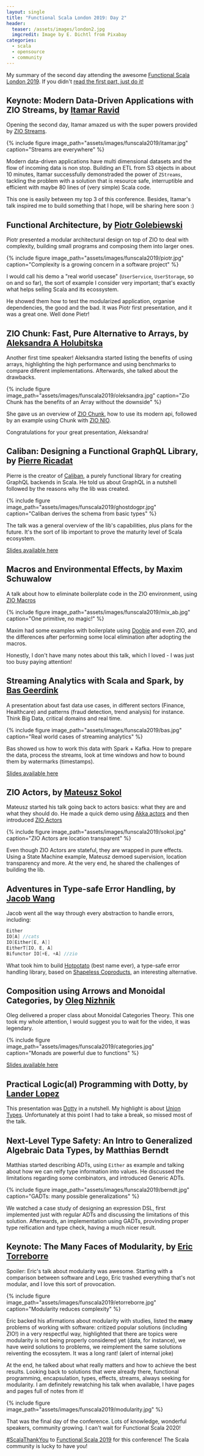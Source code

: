 ```yaml
---
layout: single
title: "Functional Scala London 2019: Day 2"
header:
  teaser: /assets/images/london2.jpg
  imgcredit: Image by E. Dichtl from Pixabay
categories:
  - scala
  - opensource
  - community
---
```


My summary of the second day attending the awesome [Functional Scala London 2019](https://www.functionalscala.com/). If you didn't [read the first part, just do it!](/2019/12/17/functional-scala-london-2019-day-1/)

## Keynote: Modern Data-Driven Applications with ZIO Streams, by [Itamar Ravid](https://twitter.com/iravid_)

Opening the second day, Itamar amazed us with the super powers provided by [ZIO Streams](https://zio.dev/docs/datatypes/datatypes_stream).

{% include figure image_path="assets/images/funscala2019/itamar.jpg" caption="Streams are everywhere" %}

Modern data-driven applications have multi dimensional datasets and the flow of incoming data is non stop. Building an ETL from S3 objects in about 10 minutes, Itamar successfully demonstraded the power of `ZStreams`, tackling the problem with a solution that is resource safe, interruptible and efficient with maybe 80 lines of (very simple) Scala code.

This one is easily between my top 3 of this conference. Besides, Itamar's talk inspired me to build something that I hope, will be sharing here soon :)

## Functional Architecture, by [Piotr Golebiewski](https://github.com/ioleo)

Piotr presented a modular architectural design on top of ZIO to deal with complexity, building small programs and composing them into larger ones.

{% include figure image_path="assets/images/funscala2019/piotr.jpg" caption="Complexity is a growing concern in a software project" %}

I would call his demo a "real world usecase" (`UserService`, `UserStorage`, so on and so far), the sort of example I consider very important; that's exactly what helps selling Scala and its ecossystem.

He showed them how to test the modularized application, organise dependencies, the good and the bad. It was Piotr first presentation, and it was a great one. Well done Pietr!

## ZIO Chunk: Fast, Pure Alternative to Arrays, by [Aleksandra A Holubitska](https://twitter.com/Oleksandra_A)

Another first time speaker! Aleksandra started listing the benefits of using arrays, highlighting the high performance and using benchmarks to compare diferent implementations. Afterwards, she talked about the drawbacks.

{% include figure image_path="assets/images/funscala2019/oleksandra.jpg" caption="Zio Chunk has the benefits of an Array without the downside" %}

She gave us an overview of [ZIO Chunk](https://javadoc.io/doc/dev.zio/zio_2.12/1.0.0-RC12-1/zio/Chunk.html), how to use its modern api, followed by an example using Chunk with [ZIO NIO](https://zio.github.io/zio-nio/).

Congratulations for your great presentation, Aleksandra!

## Caliban: Designing a Functional GraphQL Library, by [Pierre Ricadat](https://twitter.com/ghostdogpr)

Pierre is the creator of [Caliban](https://ghostdogpr.github.io/caliban/), a purely functional library for creating GraphQL backends in Scala. He told us about GraphQL in a nutshell followed by the reasons why the lib was created.

{% include figure image_path="assets/images/funscala2019/ghostdogpr.jpg" caption="Caliban derives the schema from basic types" %}

The talk was a general overview of the lib's capabilities, plus plans for the future. It's the sort of lib important to prove the maturity level of Scala ecosystem.

[Slides available here](https://www.slideshare.net/PierreRicadat/designing-a-functional-graphql-library-204680947)

## Macros and Environmental Effects, by Maxim Schuwalow

A talk about how to eliminate boilerplate code in the ZIO environment, using [ZIO Macros](https://github.com/zio/zio-macros)

{% include figure image_path="assets/images/funscala2019/mix_ab.jpg" caption="One primitive, no magic!" %}

Maxim had some examples with boilerplate using [Doobie](https://tpolecat.github.io/doobie/) and even ZIO, and the differences after performing some local elimination after adopting the macros.

Honestly, I don't have many notes about this talk, which I loved - I was just too busy paying attention!

## Streaming Analytics with Scala and Spark, by [Bas Geerdink](https://twitter.com/bgeerdink)

A presentation about fast data use cases, in different sectors (Finance, Healthcare) and patterns (fraud detection, trend analysis) for instance. Think Big Data, critical domains and real time.

{% include figure image_path="assets/images/funscala2019/bas.jpg" caption="Real world cases of streaming analytics" %}

Bas showed us how to work this data with Spark + Kafka. How to prepare the data, process the streams, look at time windows and how to bound them by watermarks (timestamps).

[Slides available here](https://streaming-analytics.github.io/Styx/presentations/functional-scala.html)

## ZIO Actors, by [Mateusz Sokol](https://twitter.com/mt_sokol)

Mateusz started his talk going back to actors basics: what they are and what they should do. He made a quick demo using [Akka actors](https://doc.akka.io/docs/akka/current/typed/actors.html#akka-actors) and then introduced [ZIO Actors](https://zio.github.io/zio-actors/)

{% include figure image_path="assets/images/funscala2019/sokol.jpg" caption="ZIO Actors are location transparent" %}

Even though ZIO Actors are stateful, they are wrapped in pure effects. Using a State Machine example, Mateusz demoed supervision, location transparency and more. At the very end, he shared the challenges of building the lib.

## Adventures in Type-safe Error Handling, by [Jacob Wang](https://twitter.com/jatcwang)

Jacob went all the way through every abstraction to handle errors, including:

```scala
Either
IO[A] //cats
IO[Either[E, A]]
EitherT[IO, E, A]
Bifunctor IO[+E, +A] //zio
```

What took him to build [Hotpotato](https://jatcwang.github.io/hotpotato/) (best name ever), a type-safe error handling library, based on [Shapeless Coproducts](https://github.com/milessabin/shapeless/wiki/Feature-overview:-shapeless-2.0.0#coproducts-and-discriminated-unions), an interesting alternative.

## Composition using Arrows and Monoidal Categories, by [Oleg Nizhnik](https://twitter.com/Odomontois)

Oleg delivered a proper class about Monoidal Categories Theory. This one took my whole attention, I would suggest you to wait for the video, it was legendary.

{% include figure image_path="assets/images/funscala2019/categories.jpg" caption="Monads are powerful due to functions" %}

[Slides available here](http://slides.com/olegnizhnik/assymondark#/)

## Practical Logic(al) Programming with Dotty, by [Lander Lopez](https://twitter.com/LanderLo)

This presentation was [Dotty](https://dotty.epfl.ch/) in a nutshell. My highlight is about [Union Types](https://dotty.epfl.ch/docs/reference/new-types/union-types.html). Unfortunately at this point I had to take a break, so missed most of the talk.

## Next-Level Type Safety: An Intro to Generalized Algebraic Data Types, by Matthias Berndt

Matthias started describing ADTs, using `Either` as example and talking about how we can reify type information into values. He discussed the limitations regarding some combinators, and introduced Generic ADTs.

{% include figure image_path="assets/images/funscala2019/berndt.jpg" caption="GADTs: many possible generalizations" %}

We watched a case study of designing an expression DSL, first implemented just with regular ADTs and discussing the limitations of this solution. Afterwards, an implementation using GADTs, provinding proper type reification and type check, having a much nicer result.

## Keynote: The Many Faces of Modularity, by [Eric Torreborre](https://twitter.com/etorreborre)

Spoiler: Eric's talk about modularity was awesome. Starting with a comparison between software and Lego, Eric trashed everything that's not modular, and I love this sort of provocation.

{% include figure image_path="assets/images/funscala2019/etorreborre.jpg" caption="Modularity reduces complexity" %}

Eric backed his afirmations about modularity with studies, listed the **many** problems of working with software: critized popular solutions (including ZIO!) in a very respectful way, highlighted that there are topics were modularity is not being properly considered yet (data, for instance), we have weird solutions to problems, we reimplement the same solutions reiventing the ecossytem. It was a long rant! (alert of internal joke)

At the end, he talked about what really matters and how to achieve the best results. Looking back to solutions that were already there, functional programming, encapsulation, types, effects, streams, always seeking for modularity. I am definitely rewatching his talk when available, I have pages and pages full of notes from it!

{% include figure image_path="assets/images/funscala2019/modularity.jpg" %}

That was the final day of the conference. Lots of knowledge, wonderful speakers, community growing. I can't wait for Functional Scala 2020!

[#ScalaThankYou](https://twitter.com/search?q=%23ScalaThankYou) to [Functional Scala 2019](https://twitter.com/FunScala2019) for this conference! The Scala community is lucky to have you!
